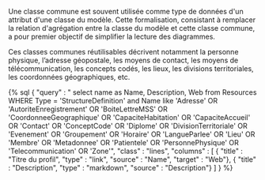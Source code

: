 Une classe commune est souvent utilisée comme type de données d'un attribut d'une classe du modèle. Cette formalisation, consistant à remplacer la relation d'agrégation entre la classe du modèle et cette classe commune, a pour premier objectif de simplifier la lecture des diagrammes.

Ces classes communes réutilisables décrivent notamment la personne physique, l’adresse géopostale, les moyens de contact, les moyens de télécommunication, les concepts codés, les lieux, les divisions territoriales, les coordonnées géographiques, etc.

{% sql {
    "query" : " select name as Name, Description, Web from Resources WHERE Type = 'StructureDefinition' and Name like 'Adresse' OR 'AutoriteEnregistrement' OR 'BoiteLettreMSS' OR 'CoordonneeGeographique' OR 'CapaciteHabitation' OR 'CapaciteAccueil' OR 'Contact' OR 'ConceptCode' OR 'Diplome' OR 'DivisionTerritoriale' OR 'Evenement' OR 'Groupement' OR 'Horaire' OR 'LangueParlee' OR 'Lieu' OR 'Membre' OR 'Metadonnee' OR 'Patientele' OR 'PersonnePhysique' OR 'Telecommunication' OR 'Zone'",
    "class" : "lines",
    "columns" : [
        { "title" : "Titre du profil", "type" : "link", "source" : "Name", "target" : "Web"},
        { "title" : "Description", "type" : "markdown", "source" : "Description"}
    ]
} %}
